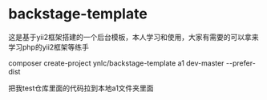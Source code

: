 # backstage-template
这是基于yii2框架搭建的一个后台模板，本人学习和使用，大家有需要的可以拿来学习php的yii2框架等练手

composer create-project ynlc/backstage-template a1 dev-master --prefer-dist

把我test仓库里面的代码拉到本地a1文件夹里面
